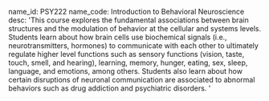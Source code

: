name_id: PSY222
name_code: Introduction to Behavioral Neuroscience 
desc: 'This course explores the fundamental associations between brain structures and the modulation of behavior at the cellular and systems levels. Students learn about how brain cells use biochemical signals (i.e., neurotransmitters, hormones) to communicate with each other to ultimately regulate higher level functions such as sensory functions (vision, taste, touch, smell, and hearing), learning, memory, hunger, eating, sex, sleep, language, and emotions, among others. Students also learn about how certain disruptions of neuronal communication are associated to abnormal behaviors such as drug addiction and psychiatric disorders. '
